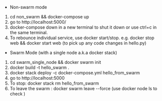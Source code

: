 * Non-swarm mode
1. cd non_swarm && docker-compose up
2. go to http://localhost:5000/
3. docker-compose down in a new terminal to shut it down or use ctrl+c in the same terminal.
4. To rebounce individual service, use docker start/stop.
    e.g. docker stop web && docker start web 
    (to pick up any code changes in hello.py)

* Swarm Mode (with a single node a.k.a docker stack)
1. cd swarm_single_node && docker swarm init
2. docker build -t hello_swarm .
3. docker stack deploy -c docker-compose.yml hello_from_swarm
4. go to http://localhost:5000
5. To stop: docker stack rm hello_from_swarm
6. To leave the swarm : docker swarm leave --force (use docker node ls to check )